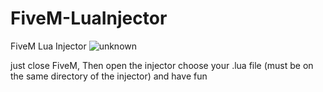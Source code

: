 # FiveM-LuaInjector
FiveM Lua Injector
![unknown](https://user-images.githubusercontent.com/92219129/155845366-b844d86e-d4f5-41f2-a7a9-2a04899ed48f.png)

just close FiveM, Then open the injector choose your .lua file (must be on the same directory of the injector) and have fun
